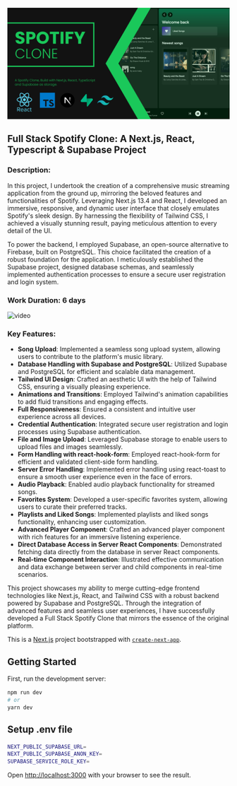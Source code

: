![spotify_clone.png](spotify_clone.png)


## Full Stack Spotify Clone: A Next.js, React, Typescript & Supabase Project

### Description:
In this project, I undertook the creation of a comprehensive music streaming application from the ground up, mirroring the beloved features and functionalities of Spotify. Leveraging Next.js 13.4 and React, I developed an immersive, responsive, and dynamic user interface that closely emulates Spotify's sleek design. By harnessing the flexibility of Tailwind CSS, I achieved a visually stunning result, paying meticulous attention to every detail of the UI.

To power the backend, I employed Supabase, an open-source alternative to Firebase, built on PostgreSQL. This choice facilitated the creation of a robust foundation for the application. I meticulously established the Supabase project, designed database schemas, and seamlessly implemented authentication processes to ensure a secure user registration and login system.

### Work Duration: 6 days
![video](https://dor-portfolio-assets.s3.eu-central-1.amazonaws.com/example.gif)

### Key Features:

- **Song Upload**: Implemented a seamless song upload system, allowing users to contribute to the platform's music library.
- **Database Handling with Supabase and PostgreSQL**: Utilized Supabase and PostgreSQL for efficient and scalable data management.
- **Tailwind UI Design**: Crafted an aesthetic UI with the help of Tailwind CSS, ensuring a visually pleasing experience.
- **Animations and Transitions**: Employed Tailwind's animation capabilities to add fluid transitions and engaging effects.
- **Full Responsiveness**: Ensured a consistent and intuitive user experience across all devices.
- **Credential Authentication**: Integrated secure user registration and login processes using Supabase authentication.
- **File and Image Upload**: Leveraged Supabase storage to enable users to upload files and images seamlessly.
- **Form Handling with react-hook-form**: Employed react-hook-form for efficient and validated client-side form handling.
- **Server Error Handling**: Implemented error handling using react-toast to ensure a smooth user experience even in the face of errors.
- **Audio Playback**: Enabled audio playback functionality for streamed songs.
- **Favorites System**: Developed a user-specific favorites system, allowing users to curate their preferred tracks.
- **Playlists and Liked Songs**: Implemented playlists and liked songs functionality, enhancing user customization.
- **Advanced Player Component**: Crafted an advanced player component with rich features for an immersive listening experience.
- **Direct Database Access in Server React Components**: Demonstrated fetching data directly from the database in server React components.
- **Real-time Component Interaction**: Illustrated effective communication and data exchange between server and child components in real-time scenarios.

This project showcases my ability to merge cutting-edge frontend technologies like Next.js, React, and Tailwind CSS with a robust backend powered by Supabase and PostgreSQL. Through the integration of advanced features and seamless user experiences, I have successfully developed a Full Stack Spotify Clone that mirrors the essence of the original platform.


This is a [Next.js](https://nextjs.org/) project bootstrapped with [`create-next-app`](https://github.com/vercel/next.js/tree/canary/packages/create-next-app).

## Getting Started

First, run the development server:

```bash
npm run dev
# or
yarn dev
```



## Setup .env file
```bash
NEXT_PUBLIC_SUPABASE_URL=
NEXT_PUBLIC_SUPABASE_ANON_KEY=
SUPABASE_SERVICE_ROLE_KEY=
```


Open [http://localhost:3000](http://localhost:3000) with your browser to see the result.
